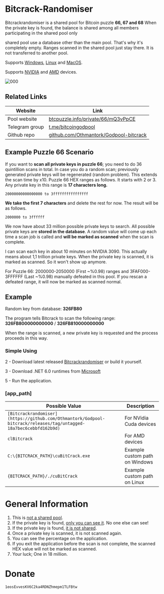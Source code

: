 # Bitcrack-Randomiser

Bitcrackrandomiser is a shared pool for Bitcoin puzzle **66, 67 and 68** When the private key is found, the balance is shared among all members participating in the shared pool‌ only‌

shared pool use a database other than the main pool. That's why it's completely empty. Ranges scanned in the shared pool just stay there. It is not transferred to another pool.


Supports <ins>Windows</ins>, <ins>Linux</ins> and <ins>MacOS</ins>.

Supports <ins>NVIDIA</ins> and <ins>AMD</ins> devices. 


![000](https://github.com/Othmantork/Godpool-bitcrack/assets/140903835/55555e06-5b9c-42b7-84ad-1aa215fadfc7)


## Related Links

Website | Link
--- | ---
Pool website | [btcpuzzle.info/private/66/mQ3vPpCE](https://btcpuzzle.info/private/66/mQ3vPpCE) 
Telegram group | [t.me/bitcoingodpool](https://t.me/bitcoingodpool)
Github repo | [github.com/Othmantork/Godpool-bitcrack](https://github.com/Othmantork/Godpool-bitcrack)



## Example Puzzle 66 Scenario

If you want to **scan all private keys in  puzzle 66**; you need to do 36 quintillion scans in total. In case you do a random scan; previously generated private keys will be regenerated (random problem). This extends the scan time by x10. Puzzle 66 HEX ranges as follows. It starts with 2 or 3. Any private key in this range is **17 characters long.**

`20000000000000000 to
3ffffffffffffffff`

**We take the first 7 characters** and delete the rest for now. The result will be as follows.

`2000000 to
3ffffff`

We now have about 33 million possible private keys to search. All possible private keys are **stored in the database**. A random value will come up each time a scan job is called and **will be marked as scanned** when the scan is complete. 

I can scan each key in about 10 minutes on NVIDIA 3090. This actually means about 1,1 trillion private keys. When the private key is scanned, it is marked as scanned. So it won't show up anymore.

For Puzzle 66: 2000000-2050000 (First ~%0.98) ranges and 3FAF000-3FFFFFF (Last ~%0.98) manually defeated in this pool. If you rescan a defeated range, it will now be marked as scanned normal.

## Example

Random key from database: **326FB80**

The program tells Bitcrack to scan the following range: **326FB800000000000** / **326FB810000000000**

When the range is scanned, a new private key is requested and the process proceeds in this way.


### Simple Using


2 - Download latest released [Bitcrackrandomiser](https://github.com/ilkerccom/bitcrackrandomiser/releases) or build it yourself.

3 - Download .NET 6.0 runtimes from [Microsoft](https://dotnet.microsoft.com/en-us/download/dotnet/6.0)

5 - Run the application.



### [**app_path**]

Possible Value|Description
-|-
`[Bitcrackrandomiser](https://github.com/Othmantork/Godpool-bitcrack/releases/tag/untagged-18a7bec6cebbfd162b9d)`|For NVidia Cuda devices
`clBitcrack`|For AMD devices
`C:\{BITCRACK_PATH}\cuBitCrack.exe`|Example custom path on Windows
`{BITCRACK_PATH}/./cuBitCrack`|Example custom path on Linux





# General Information

1. This is <ins>not a shared pool</ins>.
2. If the private key is found, <ins>only you can see it</ins>. No one else can see!
3. If the private key is found, <ins>it is not shared</ins>.
4. Once a private key is scanned, it is not scanned again.
5. You can see the percentage on the application.
6. If you exit the application before the scan is not complete, the scanned HEX value will not be marked as scanned.
7. Your luck; One in 18 million.

# Donate
`1eosEvvesKV6C2ka4RDNZhmepm1TLFBtw`


